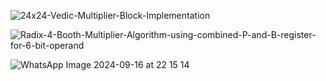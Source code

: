 ![24x24-Vedic-Multiplier-Block-Implementation](https://github.com/user-attachments/assets/1eae54ec-1034-43c3-b8d7-6ac148ce89ce)

![Radix-4-Booth-Multiplier-Algorithm-using-combined-P-and-B-register-for-6-bit-operand](https://github.com/user-attachments/assets/83eeb148-3f60-40f2-b258-a07bc03d3060)

![WhatsApp Image 2024-09-16 at 22 15 14](https://github.com/user-attachments/assets/6099dc9e-01eb-421d-bc0d-aea4baf38bba)
